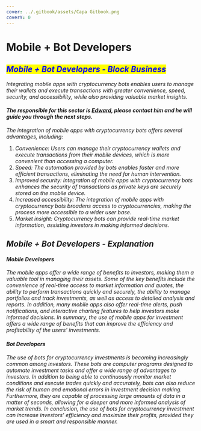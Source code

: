 ```yaml
---
cover: ../.gitbook/assets/Capa Gitbook.png
coverY: 0
---
```


# Mobile + Bot Developers

## _<mark style="color:blue;">Mobile + Bot Developers - Block Business</mark>_&#x20;

_Integrating mobile apps with cryptocurrency bots enables users to manage their wallets and execute transactions with greater convenience, speed, security, and accessibility, while also providing valuable market insights._

#### _The responsible for this sector is_ [_Edward_](https://t.me/EdwardblockB)_, please contact him and he will guide you through the next steps._

_The integration of mobile apps with cryptocurrency bots offers several advantages, including:_

1. _Convenience: Users can manage their cryptocurrency wallets and execute transactions from their mobile devices, which is more convenient than accessing a computer._
2. _Speed: The automation provided by bots enables faster and more efficient transactions, eliminating the need for human intervention._
3. _Improved security: Integration of mobile apps with cryptocurrency bots enhances the security of transactions as private keys are securely stored on the mobile device._
4. _Increased accessibility: The integration of mobile apps with cryptocurrency bots broadens access to cryptocurrencies, making the process more accessible to a wider user base._
5. _Market insight: Cryptocurrency bots can provide real-time market information, assisting investors in making informed decisions._

## _Mobile + Bot Developers - Explanation_

#### _Mobile Developers_

_The mobile apps offer a wide range of benefits to investors, making them a valuable tool in managing their assets. Some of the key benefits include the convenience of real-time access to market information and quotes, the ability to perform transactions quickly and securely, the ability to manage portfolios and track investments, as well as access to detailed analysis and reports. In addition, many mobile apps also offer real-time alerts, push notifications, and interactive charting features to help investors make informed decisions. In summary, the use of mobile apps for investment offers a wide range of benefits that can improve the efficiency and profitability of the users' investments._

#### _Bot Developers_

_The use of bots for cryptocurrency investments is becoming increasingly common among investors. These bots are computer programs designed to automate investment tasks and offer a wide range of advantages to investors. In addition to being able to continuously monitor market conditions and execute trades quickly and accurately, bots can also reduce the risk of human and emotional errors in investment decision making. Furthermore, they are capable of processing large amounts of data in a matter of seconds, allowing for a deeper and more informed analysis of market trends. In conclusion, the use of bots for cryptocurrency investment can increase investors' efficiency and maximize their profits, provided they are used in a smart and responsible manner._
